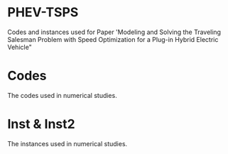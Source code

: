 # PHEV-TSPS
Codes and instances used for Paper 'Modeling and Solving the Traveling Salesman Problem with Speed Optimization for a Plug-in Hybrid Electric Vehicle"

# Codes
The codes used in numerical studies.

# Inst & Inst2
The instances used in numerical studies.


